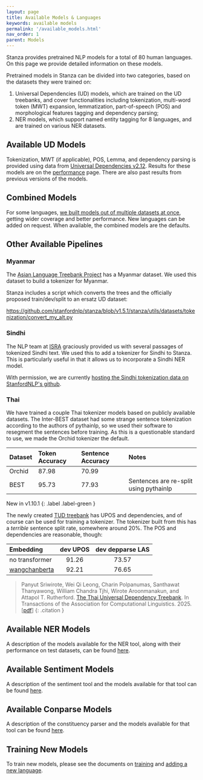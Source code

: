 ```yaml
---
layout: page
title: Available Models & Languages
keywords: available models
permalink: '/available_models.html'
nav_order: 1
parent: Models
---
```


Stanza provides pretrained NLP models for a total of 80 human languages. On this page we provide detailed information on these models.

Pretrained models in Stanza can be divided into two categories, based on the datasets they were trained on:
1. Universal Dependencies (UD) models, which are trained on the UD treebanks, and cover functionalities including tokenization, multi-word token (MWT) expansion, lemmatization, part-of-speech (POS) and morphological features tagging and dependency parsing;
2. NER models, which support named entity tagging for 8 languages, and are trained on various NER datasets.

## Available UD Models

Tokenization, MWT (if applicable), POS, Lemma, and dependency parsing
is provided using data from
[Universal Dependencies v2.12](https://lindat.mff.cuni.cz/repository/xmlui/handle/11234/1-5150).
Results for these models are on the
[performance](https://stanfordnlp.github.io/stanza/performance.html) page.
There are also past results from previous versions of the models.

## Combined Models

For some languages, [we built models out of multiple datasets at once](combined_models.md), getting wider coverage and better performance.  New languages can be added on request.  When available, the combined models are the defaults.

## Other Available Pipelines

### Myanmar

The [Asian Language Treebank Project](https://www2.nict.go.jp/astrec-att/member/mutiyama/ALT/) has a Myanmar dataset.
We used this dataset to build a tokenizer for Myanmar.

Stanza includes a script which converts the trees and the officially proposed train/dev/split to an ersatz UD dataset:

https://github.com/stanfordnlp/stanza/blob/v1.5.1/stanza/utils/datasets/tokenization/convert_my_alt.py

### Sindhi

The NLP team at [ISRA](https://isra.edu.pk/) graciously provided us with several passages of tokenized Sindhi text.
We used this to add a tokenizer for Sindhi to Stanza.  This is particularly useful in that it
allows us to incorporate a Sindhi NER model.

With permission, we are currently [hosting the Sindhi tokenization data on StanfordNLP's github](https://github.com/stanfordnlp/sindhi-tokenization).

### Thai

We have trained a couple Thai tokenizer models based on publicly
available datasets.  The Inter-BEST dataset had some strange sentence
tokenization according to the authors of pythainlp, so we used their
software to resegment the sentences before training.  As this is a
questionable standard to use, we made the Orchid tokenizer the
default.

| Dataset | Token Accuracy | Sentence Accuracy |  Notes |
| :------ | :------------- | :---------------- | :----- |
| Orchid  | 87.98          |  70.99            |        |
| BEST    | 95.73          |  77.93            | Sentences are re-split using pythainlp |

New in v1.10.1
{: .label .label-green }

The newly created [TUD treebank](https://github.com/nlp-chula/TUD)
has UPOS and dependencies, and of course can be used for training a
tokenizer.  The tokenizer built from this has a *terrible* sentence
split rate, somewhere around 20%.  The POS and dependencies are
reasonable, though:

| Embedding | dev UPOS  | dev depparse LAS |
| :------ | :---------: | :--------------: |
| no transformer |      91.26    | 73.57 |
| [wangchanberta](https://huggingface.co/airesearch/wangchanberta-base-att-spm-uncased)  |      92.21    | 76.65 |


> Panyut Sriwirote, Wei Qi Leong, Charin Polpanumas, Santhawat Thanyawong, William Chandra Tjhi, Wirote Aroonmanakun, and Attapol T. Rutherford.  [The Thai Universal Dependency Treebank](https://direct.mit.edu/tacl/article/doi/10.1162/tacl_a_00745/128939/The-Thai-Universal-Dependency-Treebank).  In Transactions of the Association for Computational Linguistics.  2025. \[[pdf](https://direct.mit.edu/tacl/article-pdf/doi/10.1162/tacl%5C_a%5C_00745/2514583/tacl%5C_a%5C_00745.pdf)\]
{: .citation }

## Available NER Models

A description of the models available for the NER tool, along with their performance on test datasets, can be found [here](ner_models.md).

## Available Sentiment Models

A description of the sentiment tool and the models available for that tool can be found [here](sentiment.md).

## Available Conparse Models

A description of the constituency parser and the models available for that tool can be found [here](constituency.md).

## Training New Models

To train new models, please see the documents on [training](training.md) and [adding a new language](new_language.md).
